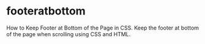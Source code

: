# footeratbottom
How to Keep Footer at Bottom of the Page in CSS. 
Keep the footer at bottom of the page when scrolling using CSS and HTML.
